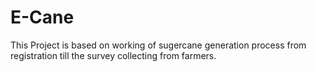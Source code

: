 # E-Cane
This Project is based on working of sugercane generation process from registration till the survey collecting from farmers.
